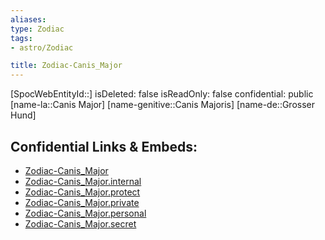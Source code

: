 ```yaml
---
aliases: 
type: Zodiac
tags:
- astro/Zodiac

title: Zodiac-Canis_Major
---
```

[SpocWebEntityId::]
isDeleted: false
isReadOnly: false
confidential: public
[name-la::Canis Major]
[name-genitive::Canis Majoris]
[name-de::Grosser Hund]


## Confidential Links & Embeds: 
- [Zodiac-Canis_Major](../../../_public/astro/Zodiac/Zodiac-Canis_Major.md) 
- [Zodiac-Canis_Major.internal](../../../_internal/astro/Zodiac/Zodiac-Canis_Major.internal.md) 
- [Zodiac-Canis_Major.protect](../../../_protect/astro/Zodiac/Zodiac-Canis_Major.protect.md) 
- [Zodiac-Canis_Major.private](../../../_private/astro/Zodiac/Zodiac-Canis_Major.private.md) 
- [Zodiac-Canis_Major.personal](../../../_personal/astro/Zodiac/Zodiac-Canis_Major.personal.md) 
- [Zodiac-Canis_Major.secret](../../../_secret/astro/Zodiac/Zodiac-Canis_Major.secret.md) 
